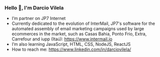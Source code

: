 ### Hello 👋, I'm Darcio Vilela

- I’m partner on JP7 Internet
- Currently dedicated to the evolution of InterMail, JP7's software for the automated assembly of email marketing campaigns used by large ecommerces in the market, such as Casas Bahia, Ponto Frio, Extra, Carrefour and iupp (Itaú): https://www.intermail.io
- I’m also learning JavaScript, HTML, CSS, NodeJS, ReactJS
- How to reach me: https://www.linkedin.com/in/darciovilela/
